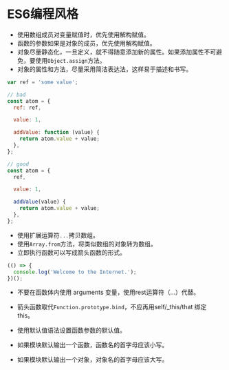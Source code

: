 # ES6编程风格

* 使用数组成员对变量赋值时，优先使用解构赋值。
* 函数的参数如果是对象的成员，优先使用解构赋值。
* 对象尽量静态化，一旦定义，就不得随意添加新的属性。如果添加属性不可避免，要使用`Object.assign`方法。
* 对象的属性和方法，尽量采用简洁表达法，这样易于描述和书写。

```javascript
var ref = 'some value';

// bad
const atom = {
  ref: ref,

  value: 1,

  addValue: function (value) {
    return atom.value + value;
  },
};

// good
const atom = {
  ref,

  value: 1,

  addValue(value) {
    return atom.value + value;
  },
};
```

* 使用扩展运算符`...`拷贝数组。
* 使用` Array.from `方法，将类似数组的对象转为数组。
* 立即执行函数可以写成箭头函数的形式。

 ```javascript
 (() => {
   console.log('Welcome to the Internet.');
 })();
 ```

* 不要在函数体内使用 arguments 变量，使用rest运算符（...）代替。
* 箭头函数取代`Function.prototype.bind`，不应再用self/_this/that 绑定 this。
* 使用默认值语法设置函数参数的默认值。


* 如果模块默认输出一个函数，函数名的首字母应该小写。
* 如果模块默认输出一个对象，对象名的首字母应该大写。

